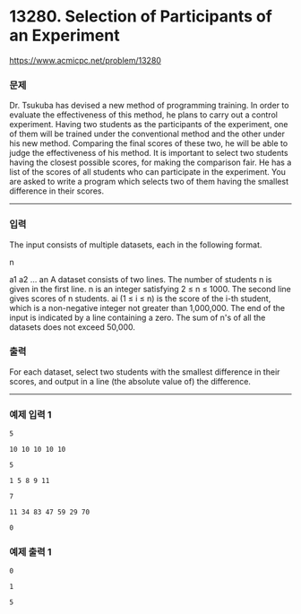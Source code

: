 # 13280. Selection of Participants of an Experiment

https://www.acmicpc.net/problem/13280

### 문제
Dr. Tsukuba has devised a new method of programming training. In order to evaluate the effectiveness of this method, he plans to carry out a control experiment. Having two students as the participants of the experiment, one of them will be trained under the conventional method and the other under his new method. Comparing the final scores of these two, he will be able to judge the effectiveness of his method.
It is important to select two students having the closest possible scores, for making the comparison fair. He has a list of the scores of all students who can participate in the experiment. You are asked to write a program which selects two of them having the smallest difference in their scores.

---

### 입력
The input consists of multiple datasets, each in the following format.

n
a1 a2 … an
A dataset consists of two lines. The number of students n is given in the first line. n is an integer satisfying 2 ≤ n ≤ 1000. The second line gives scores of n students. ai (1 ≤ i ≤ n) is the score of the i-th student, which is a non-negative integer not greater than 1,000,000.
The end of the input is indicated by a line containing a zero. The sum of n's of all the datasets does not exceed 50,000.

### 출력
For each dataset, select two students with the smallest difference in their scores, and output in a line (the absolute value of) the difference.

---

### 예제 입력 1
```
5
10 10 10 10 10
5
1 5 8 9 11
7
11 34 83 47 59 29 70
0
```

### 예제 출력 1
```
0
1
5
```
